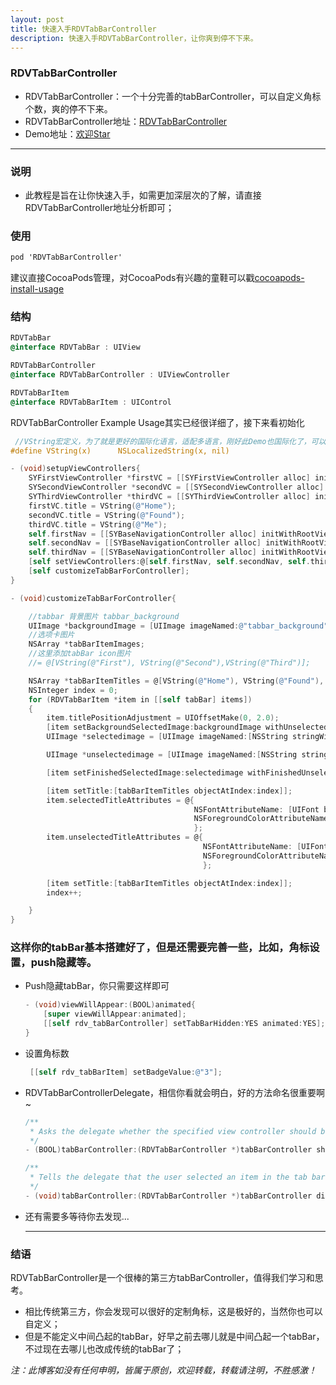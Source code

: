 ```yaml
---
layout: post
title: 快速入手RDVTabBarController
description: 快速入手RDVTabBarController，让你爽到停不下来。
---
```


### RDVTabBarController

- RDVTabBarController：一个十分完善的tabBarController，可以自定义角标个数，爽的停不下来。
- RDVTabBarController地址：<a href ="https://github.com/robbdimitrov/RDVTabBarController">RDVTabBarController</a>
- Demo地址：<a href ="https://github.com/sauchye/SYTipsDemo">欢迎Star</a>

---

### 说明

- 此教程是旨在让你快速入手，如需更加深层次的了解，请直接RDVTabBarController地址分析即可；

### 使用

``` objective-c
pod 'RDVTabBarController'
```

建议直接CocoaPods管理，对CocoaPods有兴趣的童鞋可以戳<a href="http://code4app.com/article/cocoapods-install-usage">cocoapods-install-usage</a>

### 结构

``` objective-c
RDVTabBar 
@interface RDVTabBar : UIView
```

``` objective-c
RDVTabBarController
@interface RDVTabBarController : UIViewController 
```

``` objective-c
RDVTabBarItem
@interface RDVTabBarItem : UIControl
```



RDVTabBarController Example Usage其实已经很详细了，接下来看初始化

``` objective-c
 //VString宏定义，为了就是更好的国际化语言，适配多语言，刚好此Demo也国际化了，可以参看https://github.com/sauchye/dev_notes/issues/4 🙈
#define VString(x)      NSLocalizedString(x, nil)
```

``` objective-c
- (void)setupViewControllers{
    SYFirstViewController *firstVC = [[SYFirstViewController alloc] init];
    SYSecondViewController *secondVC = [[SYSecondViewController alloc] init];
    SYThirdViewController *thirdVC = [[SYThirdViewController alloc] init];
    firstVC.title = VString(@"Home");
    secondVC.title = VString(@"Found");
    thirdVC.title = VString(@"Me");
    self.firstNav = [[SYBaseNavigationController alloc] initWithRootViewController:firstVC];
    self.secondNav = [[SYBaseNavigationController alloc] initWithRootViewController:secondVC];
    self.thirdNav = [[SYBaseNavigationController alloc] initWithRootViewController:thirdVC];
    [self setViewControllers:@[self.firstNav, self.secondNav, self.thirdNav]];
    [self customizeTabBarForController];
}
```

``` objective-c
- (void)customizeTabBarForController{

    //tabbar 背景图片 tabbar_background
    UIImage *backgroundImage = [UIImage imageNamed:@"tabbar_background"];
    //选项卡图片
    NSArray *tabBarItemImages;
  	//这里添加tabBar icon图片
    //= @[VString(@"First"), VString(@"Second"),VString(@"Third")];

    NSArray *tabBarItemTitles = @[VString(@"Home"), VString(@"Found"), VString(@"Me")];
    NSInteger index = 0;
    for (RDVTabBarItem *item in [[self tabBar] items])
    {
        item.titlePositionAdjustment = UIOffsetMake(0, 2.0);
        [item setBackgroundSelectedImage:backgroundImage withUnselectedImage:backgroundImage];
        UIImage *selectedimage = [UIImage imageNamed:[NSString stringWithFormat:@"%@_selected",[tabBarItemImages objectAtIndex:index]]];

        UIImage *unselectedimage = [UIImage imageNamed:[NSString stringWithFormat:@"%@_normal",[tabBarItemImages objectAtIndex:index]]];

        [item setFinishedSelectedImage:selectedimage withFinishedUnselectedImage:unselectedimage];

        [item setTitle:[tabBarItemTitles objectAtIndex:index]];
        item.selectedTitleAttributes = @{
                                         NSFontAttributeName: [UIFont boldSystemFontOfSize:12],
                                         NSForegroundColorAttributeName:kNAVIGATION_BAR_COLOR,
                                         };
        item.unselectedTitleAttributes = @{
                                           NSFontAttributeName: [UIFont boldSystemFontOfSize:12],
                                           NSForegroundColorAttributeName:RGB(217, 217, 217),
                                           };

        [item setTitle:[tabBarItemTitles objectAtIndex:index]];
        index++;

    }
}
```



### 这样你的tabBar基本搭建好了，但是还需要完善一些，比如，角标设置，push隐藏等。

- Push隐藏tabBar，你只需要这样即可
  
  ``` objective-c
  - (void)viewWillAppear:(BOOL)animated{
      [super viewWillAppear:animated];
      [[self rdv_tabBarController] setTabBarHidden:YES animated:YES];
  }
  ```
  
- 设置角标数
  
  ``` objective-c
   [[self rdv_tabBarItem] setBadgeValue:@"3"];
  ```
  
- RDVTabBarControllerDelegate，相信你看就会明白，好的方法命名很重要啊~
  
  ``` objective-c
  /**
   * Asks the delegate whether the specified view controller should be made active.
   */
  - (BOOL)tabBarController:(RDVTabBarController *)tabBarController shouldSelectViewController:(UIViewController *)viewController;
  
  /**
   * Tells the delegate that the user selected an item in the tab bar.
   */
  - (void)tabBarController:(RDVTabBarController *)tabBarController didSelectViewController:(UIViewController *)viewController;
  ```
  
- 还有需要多等待你去发现...

  ----

### 结语

  RDVTabBarController是一个很棒的第三方tabBarController，值得我们学习和思考。

- 相比传统第三方，你会发现可以很好的定制角标，这是极好的，当然你也可以自定义；
- 但是不能定义中间凸起的tabBar，好早之前去哪儿就是中间凸起一个tabBar，不过现在去哪儿也改成传统的tabBar了；​

*注：此博客如没有任何申明，皆属于原创，欢迎转载，转载请注明，不胜感激！*

